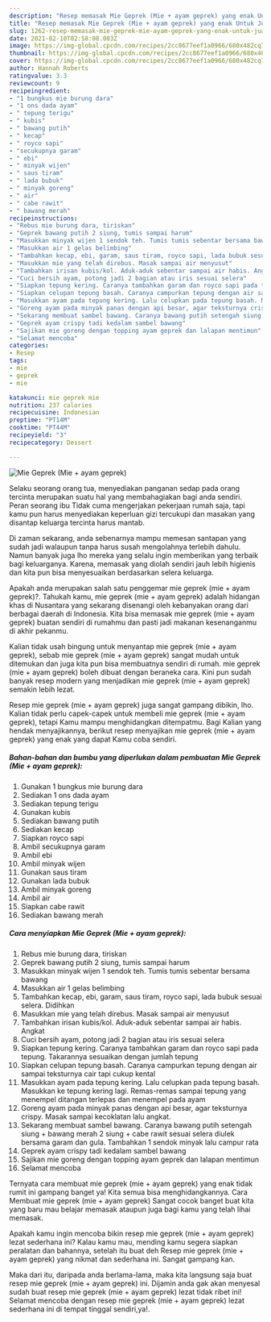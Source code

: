 ```yaml
---
description: "Resep memasak Mie Geprek (Mie + ayam geprek) yang enak Untuk Jualan"
title: "Resep memasak Mie Geprek (Mie + ayam geprek) yang enak Untuk Jualan"
slug: 1262-resep-memasak-mie-geprek-mie-ayam-geprek-yang-enak-untuk-jualan
date: 2021-02-10T02:58:08.083Z
image: https://img-global.cpcdn.com/recipes/2cc8677eef1a0966/680x482cq70/mie-geprek-mie-ayam-geprek-foto-resep-utama.jpg
thumbnail: https://img-global.cpcdn.com/recipes/2cc8677eef1a0966/680x482cq70/mie-geprek-mie-ayam-geprek-foto-resep-utama.jpg
cover: https://img-global.cpcdn.com/recipes/2cc8677eef1a0966/680x482cq70/mie-geprek-mie-ayam-geprek-foto-resep-utama.jpg
author: Hannah Roberts
ratingvalue: 3.3
reviewcount: 9
recipeingredient:
- "1 bungkus mie burung dara"
- "1 ons dada ayam"
- " tepung terigu"
- " kubis"
- " bawang putih"
- " kecap"
- " royco sapi"
- "secukupnya garam"
- " ebi"
- " minyak wijen"
- " saus tiram"
- " lada bubuk"
- " minyak goreng"
- " air"
- " cabe rawit"
- " bawang merah"
recipeinstructions:
- "Rebus mie burung dara, tiriskan"
- "Geprek bawang putih 2 siung, tumis sampai harum"
- "Masukkan minyak wijen 1 sendok teh. Tumis tumis sebentar bersama bawang"
- "Masukkan air 1 gelas belimbing"
- "Tambahkan kecap, ebi, garam, saus tiram, royco sapi, lada bubuk sesuai selera. Didihkan"
- "Masukkan mie yang telah direbus. Masak sampai air menyusut"
- "Tambahkan irisan kubis/kol. Aduk-aduk sebentar sampai air habis. Angkat"
- "Cuci bersih ayam, potong jadi 2 bagian atau iris sesuai selera"
- "Siapkan tepung kering. Caranya tambahkan garam dan royco sapi pada tepung. Takarannya sesuaikan dengan jumlah tepung"
- "Siapkan celupan tepung basah. Caranya campurkan tepung dengan air sampai teksturnya cair tapi cukup kental"
- "Masukkan ayam pada tepung kering. Lalu celupkan pada tepung basah. Masukkan ke tepung kering lagi. Remas-remas sampai tepung yang menempel ditangan terlepas dan menempel pada ayam"
- "Goreng ayam pada minyak panas dengan api besar, agar teksturnya crispy. Masak sampai kecoklatan lalu angkat."
- "Sekarang membuat sambel bawang. Caranya bawang putih setengah siung + bawang merah 2 siung + cabe rawit sesuai selera diulek bersama garam dan gula. Tambahkan 1 sendok minyak lalu campur rata"
- "Geprek ayam crispy tadi kedalam sambel bawang"
- "Sajikan mie goreng dengan topping ayam geprek dan lalapan mentimun"
- "Selamat mencoba"
categories:
- Resep
tags:
- mie
- geprek
- mie

katakunci: mie geprek mie 
nutrition: 237 calories
recipecuisine: Indonesian
preptime: "PT14M"
cooktime: "PT44M"
recipeyield: "3"
recipecategory: Dessert

---
```



![Mie Geprek (Mie + ayam geprek)](https://img-global.cpcdn.com/recipes/2cc8677eef1a0966/680x482cq70/mie-geprek-mie-ayam-geprek-foto-resep-utama.jpg)

Selaku seorang orang tua, menyediakan panganan sedap pada orang tercinta merupakan suatu hal yang membahagiakan bagi anda sendiri. Peran seorang ibu Tidak cuma mengerjakan pekerjaan rumah saja, tapi kamu pun harus menyediakan keperluan gizi tercukupi dan masakan yang disantap keluarga tercinta harus mantab.

Di zaman  sekarang, anda sebenarnya mampu memesan santapan yang sudah jadi walaupun tanpa harus susah mengolahnya terlebih dahulu. Namun banyak juga lho mereka yang selalu ingin memberikan yang terbaik bagi keluarganya. Karena, memasak yang diolah sendiri jauh lebih higienis dan kita pun bisa menyesuaikan berdasarkan selera keluarga. 



Apakah anda merupakan salah satu penggemar mie geprek (mie + ayam geprek)?. Tahukah kamu, mie geprek (mie + ayam geprek) adalah hidangan khas di Nusantara yang sekarang disenangi oleh kebanyakan orang dari berbagai daerah di Indonesia. Kita bisa memasak mie geprek (mie + ayam geprek) buatan sendiri di rumahmu dan pasti jadi makanan kesenanganmu di akhir pekanmu.

Kalian tidak usah bingung untuk menyantap mie geprek (mie + ayam geprek), sebab mie geprek (mie + ayam geprek) sangat mudah untuk ditemukan dan juga kita pun bisa membuatnya sendiri di rumah. mie geprek (mie + ayam geprek) boleh dibuat dengan beraneka cara. Kini pun sudah banyak resep modern yang menjadikan mie geprek (mie + ayam geprek) semakin lebih lezat.

Resep mie geprek (mie + ayam geprek) juga sangat gampang dibikin, lho. Kalian tidak perlu capek-capek untuk membeli mie geprek (mie + ayam geprek), tetapi Kamu mampu menghidangkan ditempatmu. Bagi Kalian yang hendak menyajikannya, berikut resep menyajikan mie geprek (mie + ayam geprek) yang enak yang dapat Kamu coba sendiri.

<!--inarticleads1-->

##### Bahan-bahan dan bumbu yang diperlukan dalam pembuatan Mie Geprek (Mie + ayam geprek):

1. Gunakan 1 bungkus mie burung dara
1. Sediakan 1 ons dada ayam
1. Sediakan  tepung terigu
1. Gunakan  kubis
1. Sediakan  bawang putih
1. Sediakan  kecap
1. Siapkan  royco sapi
1. Ambil secukupnya garam
1. Ambil  ebi
1. Ambil  minyak wijen
1. Gunakan  saus tiram
1. Gunakan  lada bubuk
1. Ambil  minyak goreng
1. Ambil  air
1. Siapkan  cabe rawit
1. Sediakan  bawang merah




<!--inarticleads2-->

##### Cara menyiapkan Mie Geprek (Mie + ayam geprek):

1. Rebus mie burung dara, tiriskan
1. Geprek bawang putih 2 siung, tumis sampai harum
1. Masukkan minyak wijen 1 sendok teh. Tumis tumis sebentar bersama bawang
1. Masukkan air 1 gelas belimbing
1. Tambahkan kecap, ebi, garam, saus tiram, royco sapi, lada bubuk sesuai selera. Didihkan
1. Masukkan mie yang telah direbus. Masak sampai air menyusut
1. Tambahkan irisan kubis/kol. Aduk-aduk sebentar sampai air habis. Angkat
1. Cuci bersih ayam, potong jadi 2 bagian atau iris sesuai selera
1. Siapkan tepung kering. Caranya tambahkan garam dan royco sapi pada tepung. Takarannya sesuaikan dengan jumlah tepung
1. Siapkan celupan tepung basah. Caranya campurkan tepung dengan air sampai teksturnya cair tapi cukup kental
1. Masukkan ayam pada tepung kering. Lalu celupkan pada tepung basah. Masukkan ke tepung kering lagi. Remas-remas sampai tepung yang menempel ditangan terlepas dan menempel pada ayam
1. Goreng ayam pada minyak panas dengan api besar, agar teksturnya crispy. Masak sampai kecoklatan lalu angkat.
1. Sekarang membuat sambel bawang. Caranya bawang putih setengah siung + bawang merah 2 siung + cabe rawit sesuai selera diulek bersama garam dan gula. Tambahkan 1 sendok minyak lalu campur rata
1. Geprek ayam crispy tadi kedalam sambel bawang
1. Sajikan mie goreng dengan topping ayam geprek dan lalapan mentimun
1. Selamat mencoba




Ternyata cara membuat mie geprek (mie + ayam geprek) yang enak tidak rumit ini gampang banget ya! Kita semua bisa menghidangkannya. Cara Membuat mie geprek (mie + ayam geprek) Sangat cocok banget buat kita yang baru mau belajar memasak ataupun juga bagi kamu yang telah lihai memasak.

Apakah kamu ingin mencoba bikin resep mie geprek (mie + ayam geprek) lezat sederhana ini? Kalau kamu mau, mending kamu segera siapkan peralatan dan bahannya, setelah itu buat deh Resep mie geprek (mie + ayam geprek) yang nikmat dan sederhana ini. Sangat gampang kan. 

Maka dari itu, daripada anda berlama-lama, maka kita langsung saja buat resep mie geprek (mie + ayam geprek) ini. Dijamin anda gak akan menyesal sudah buat resep mie geprek (mie + ayam geprek) lezat tidak ribet ini! Selamat mencoba dengan resep mie geprek (mie + ayam geprek) lezat sederhana ini di tempat tinggal sendiri,ya!.

